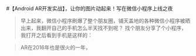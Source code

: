 #【Android AR开发实战】，让你的图片动起来！写在微信小程序上线之夜

>早上起来，微信小程序刷爆了整个朋友圈，铺天盖地的各种微信小程序被晒出来，我翻开自己的手机怎么半天找不到呢？
找个朋友分享了个小程序，我打开之后看到手机是这样的：



> AR在2016年也是很火的一年，